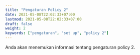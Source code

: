 ```yaml
---
title: "Pengaturan Policy 2"
date: 2021-05-08T22:02:33+07:00
lastmod: 2021-05-08T22:02:33+07:00
draft: false
weight: 2
keywords: ["pengaturan", "set up", "policy 2"]
---
```


Anda akan menemukan informasi tentang pengaturan policy 2.